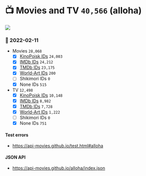 # :tv: Movies and TV `40,566` (alloha)

<a href="https://API-Movies.github.io"><img src="https://API-Movies.github.io/banner.png?cache"></a>

### :date: 2022-02-11
- Movies `28,068`
  - [x] <a href="https://API-Movies.github.io/alloha/movie_kinopoisk_ids.json">KinoPoisk IDs</a> `24,003`
  - [x] <a href="https://API-Movies.github.io/alloha/movie_imdb_ids.json">IMDb IDs</a> `24,212`
  - [x] <a href="https://API-Movies.github.io/alloha/movie_tmdb_ids.json">TMDb IDs</a> `23,175`
  - [x] <a href="https://API-Movies.github.io/alloha/movie_world_art_ids.json">World-Art IDs</a> `200`
  - [ ] Shikimori IDs `0`
  - [x] None IDs `515`
- TV `12,498`
  - [x] <a href="https://API-Movies.github.io/alloha/tv_kinopoisk_ids.json">KinoPoisk IDs</a> `10,148`
  - [x] <a href="https://API-Movies.github.io/alloha/tv_imdb_ids.json">IMDb IDs</a> `8,982`
  - [x] <a href="https://API-Movies.github.io/alloha/tv_tmdb_ids.json">TMDb IDs</a> `7,728`
  - [x] <a href="https://API-Movies.github.io/alloha/tv_world_art_ids.json">World-Art IDs</a> `1,222`
  - [ ] Shikimori IDs `0`
  - [x] None IDs `751`
#### Test errors
- <a href='https://api-movies.github.io/test.html#alloha'>https://api-movies.github.io/test.html#alloha</a>
#### JSON API
- <a href='https://api-movies.github.io/alloha/index.json'>https://api-movies.github.io/alloha/index.json</a>
